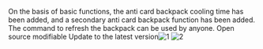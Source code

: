 On the basis of basic functions, the anti card backpack cooling time has been added, and a secondary anti card backpack function has been added. The command to refresh the backpack can be used by anyone. Open source modifiable
Update to the latest version![1](https://github.com/user-attachments/assets/3a4ef4d3-c3a6-49f2-8088-4c30a5a3ce62)
![2](https://github.com/user-attachments/assets/cf098fd6-b649-43d2-a195-26f63c26c11b)
